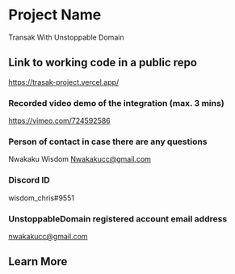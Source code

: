 # Project Name

Transak With Unstoppable Domain

## Link to working code in a public repo

https://trasak-project.vercel.app/

### Recorded video demo of the integration (max. 3 mins)

https://vimeo.com/724592586

### Person of contact in case there are any questions

Nwakaku Wisdom
Nwakakucc@gmail.com

### Discord ID
wisdom_chris#9551

### UnstoppableDomain registered account email address

nwakakucc@gmail.com

## Learn More
